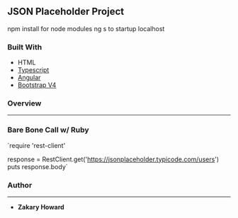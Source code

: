 ## **JSON Placeholder Project**

npm install for node modules
ng s to startup localhost

### Built With

* HTML
* [Typescript](https://www.typescriptlang.org/)
* [Angular](https://angular.io/) 
* [Bootstrap V4](https://getbootstrap.com/docs/3.3/)

### **Overview**
-------

### **Bare Bone Call w/ Ruby**
`require 'rest-client'

response = RestClient.get('https://jsonplaceholder.typicode.com/users')
puts response.body`

### **Author**
-------
* **Zakary Howard**